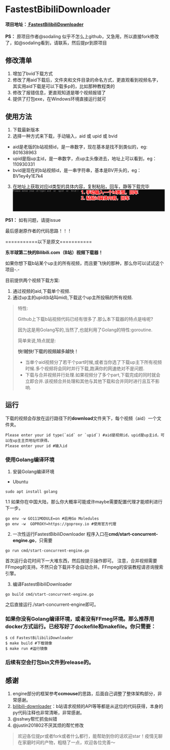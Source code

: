 # FastestBibiliDownloader

#### 项目地址：**[ FastestBilibiliDownloader](https://github.com/sodaling/FastestBilibiliDownloader)**

**PS：** 原项目作者@sodaling 似乎不怎么上github，又急用，所以直接fork修改了，如@sodaling看到，请联系，然后提pr到原项目

## 修改清单
1. 增加了bvid下载方式
2. 修改了用aid下载后，文件夹和文件目录的命名方式，更直观看到视频名字，其实用aid下载是可以下载多p的，比如那种教程类的
3. 修改了报错信息，更直观知道是哪个视频报错了   
4. 提供了打包exe，在Windows环境直接运行就可

## 使用方法
1. 下载最新版本
2. 选择一种方式来下载，手动输入，aid 或 upid 或 bvid
-   aid是老版的b站视频id，是一串数字，现在基本是找不到类似的，eg: 801638963
-   upid是指up主id，是一串数字，点up主头像进去，地址上可以看到，eg：110930331
-   bvid是现在的b站视频id，是一串字符串，基本是BV开头的，eg：BV1ey4y1E7k4
3. 在地址上获取对应id类型的具体内容，复制粘贴，回车，静等下载完毕
![img.png](img.png)
   
**PS1：** 如有问题，请提issue

最后感谢原作者的代码思路！！！

===========以下是原文===========


**东半球第二快的Bilibili.com（B站）视频下载器！**

如果你想下载b站某个up主的所有视频，而且要飞快的那种，那么你可以试试这个项目-.-

目前提供两个视频下载方案:

1. 通过视频的aid,下载单个视频.
2. 通过up主的upid(b站叫mid),下载这个up主所投稿的所有视频.



> 特性:
>
> Github上下载b站视频代码已经有很多了.那么本下载器的特点是啥呢?
>
> 因为这是用Golang写的,当然了,也就利用了Golang的特性:goroutine.
>
> 简单来说,特点就是:
>
> **快!贼快!下载的视频越多越快！**
>
> * 当单个aid视频分了若干个part时候,或者当你选了下载up主下所有视频时候.多个视频将会同时并行下载,跑满你的网速绝对不是问题.
> * 下载与合并视频并行处理.如果视频分了多个part,下载完成的同时就会立即合并.该视频合并处理和其他与其他下载和合并同时进行且互不影响.

## 运行

下载的视频会存放在运行路径下的**download**文件夹下，每个视频（aid）一个文件夹。

```shell
Please enter your id type(`aid` or `upid`) #aid是视频id，upid是up主id，可以在up主主页地址栏获得。
Please enter your id #输入id
```



### 使用Golang编译环境
1. 安装Golang编译环境
* Ubuntu
```shell
sudo apt install golang
```

1.1 如果你在中国大陆，那么你大概率可能或许maybe需要配置代理才能顺利进行下一步。
```shell
go env -w GO111MODULE=on #启用Go Moledules
go env -w  GOPROXY=https://goproxy.io #使用官方代理
```

2. 一次性运行FastestBibiliDownloader
程序入口在**cmd/start-concurrent-engine.go**，只需要
```shell
go run cmd/start-concurrent-engine.go
```
首次运行会花时间下一大堆东西，然后按提示操作即可。
注意，合并视频需要FFmpeg的支持。不然只会下载并不会自动合并。FFmpeg的安装教程请咨询搜索引擎。

3. 编译FastestBibiliDownloader
```shell
go build cmd/start-concurrent-engine.go
```
之后直接运行./start-concurrent-engine即可。

### 如果你没有Golang编译环境，或者没有FFmeg环境。那么推荐用docker方式运行。已经写好了dockefile和makefile。你只需要：

   ```shell
   $ cd FastestBilibiliDownloader
   $ make build #下载镜像
   $ make run #运行镜像
   ```

   

### 后续有空会打包bin文件到release的。

## 感谢

1. engine部分的框架参考**ccmouse**的思路，后面自己调整了整体架构部分，非常感谢。
2. [bilibili-downloader](https://github.com/stevenjoezhang/bilibili-downloader)：b站请求视频的API等等都是从这位的代码获得，本身的py代码注释也非常清晰，非常感谢。
3. @sshwy帮忙抓虫纠错
4. @justin201802不厌其烦的帮忙修改

>欢迎各位提pr或者fork或者什么都行，能帮助到你的话欢迎star！疫情无聊在家磨时间的产物，粗糙了一点，欢迎各位完善～

